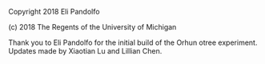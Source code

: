 Copyright 2018 Eli Pandolfo

(c) 2018 The Regents of the University of Michigan

Thank you to Eli Pandolfo for the initial build of the Orhun otree experiment. Updates made by Xiaotian Lu and Lillian Chen.
